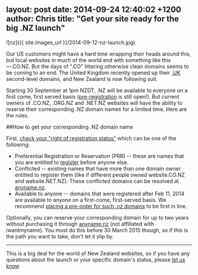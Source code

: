 layout: post
date: 2014-09-24 12:40:02 +1200
author: Chris
title: "Get your site ready for the big .NZ launch"
----

<!-- excerpt -->

![nz]({{ site.images_url }}/2014-09-12-nz-launch.jpg)

Our US customers might have a hard time wrapping their heads around this, but local websites in much of the world end with something like this—.CO.NZ. But the days of ".CO" littering otherwise clean domains seems to be coming to an end. The United Kingdom recently opened up their [.UK](https://iwantmyname.com/domains/uk-domain-name-registration-for-united-kingdom) second-level domains, and New Zealand is now following suit.

Starting 30 September at 1pm NZDT, .NZ will be available to everyone on a first come, first served basis ([pre-registration](https://iwantmyname.com/domains/dot-nz) is still open!). But current owners of .CO.NZ, .ORG.NZ and .NET.NZ websites will have the ability to reserve their corresponding .NZ domain names for a limited time. Here are the rules.

<!-- /excerpt -->

##How to get your corresponding .NZ domain name

First, [check your "right of registration status"](http://anyname.nz/index.html) which can be one of the following:

+ Preferential Registration or Reservation (PRR) --  these are names that you are entitled to [register](http://iwantmyname.com/domains/dot-nz) before anyone else.
+ Conflicted -- existing names that have more than one domain owner entitled to register them (like if different people owned website.CO.NZ and website.NET.NZ). These conflicted domains can be resolved at [anyname.nz](http://anyname.nz/).
+ Available to anyone -- domains that were registered after Feb 11, 2014 are available to anyone on a first-come, first-served basis. We recommend [placing a pre-order for such .nz domains](http://iwantmyname.com/domains/dot-nz) to be first in line.

Optionally, you can reserve your corresponding domain for up to two years without purchasing it through [anyname.nz](http://anyname.nz/) (not affiliated with iwantmyname). You must do this before 30 March 2015 though, so if this is the path you want to take, don't let it slip by.

***

This is a big deal for the world of New Zealand websites, so if you have any questions about the launch or your specific domain's status, please [let us know](https://iwantmyname.com/support).

